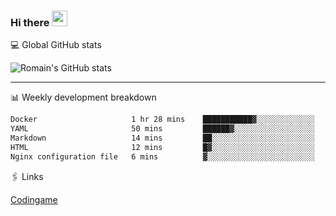 ### Hi there <img src="https://media.giphy.com/media/hvRJCLFzcasrR4ia7z/giphy.gif" width="25px" height="25px">

💻 Global GitHub stats


![Romain's GitHub stats](https://github-readme-stats.vercel.app/api?username=Flasssh&show_icons=true&theme=tokyonight)

---

📊 Weekly development breakdown
<!--START_SECTION:waka-->

```txt
Docker                     1 hr 28 mins    ███████████▓░░░░░░░░░░░░░   46.99 %
YAML                       50 mins         ██████▓░░░░░░░░░░░░░░░░░░   27.07 %
Markdown                   14 mins         ██░░░░░░░░░░░░░░░░░░░░░░░   07.66 %
HTML                       12 mins         █▓░░░░░░░░░░░░░░░░░░░░░░░   06.69 %
Nginx configuration file   6 mins          ▓░░░░░░░░░░░░░░░░░░░░░░░░   03.30 %
```

<!--END_SECTION:waka-->

🖇 Links

[Codingame](https://www.codingame.com/profile/defc3ee5279aecc1bb6114e1f994ea9b3325423)
